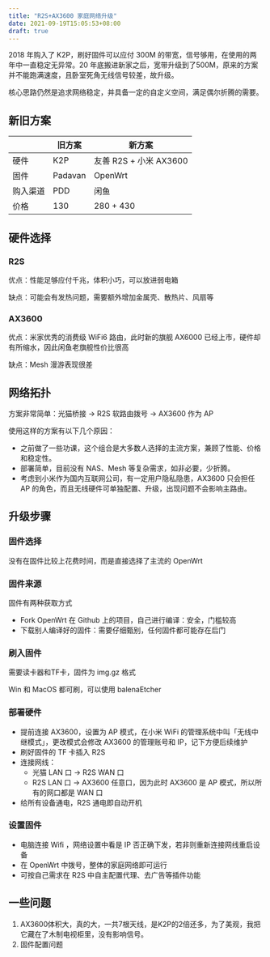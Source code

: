 ```yaml
---
title: "R2S+AX3600 家庭网络升级"
date: 2021-09-19T15:05:53+08:00
draft: true
---
```


2018 年购入了 K2P，刷好固件可以应付 300M 的带宽，信号够用，在使用的两年中一直稳定无异常。20 年底搬进新家之后，宽带升级到了500M，原来的方案并不能跑满速度，且卧室死角无线信号较差，故升级。

核心思路仍然是追求网络稳定，并具备一定的自定义空间，满足偶尔折腾的需要。

## 新旧方案

|          | 旧方案  | 新方案                 |
| -------- | ------- | ---------------------- |
| 硬件     | K2P     | 友善 R2S + 小米 AX3600 |
| 固件     | Padavan | OpenWrt                |
| 购入渠道 | PDD     | 闲鱼                   |
| 价格     | 130     | 280 + 430              |

## 硬件选择

### R2S

优点：性能足够应付千兆，体积小巧，可以放进弱电箱

缺点：可能会有发热问题，需要额外增加金属壳、散热片、风扇等

### AX3600

优点：米家优秀的消费级 WiFi6 路由，此时新的旗舰 AX6000 已经上市，硬件却有所缩水，因此闲鱼老旗舰性价比很高

缺点：Mesh 漫游表现很差

## 网络拓扑

方案非常简单：光猫桥接 -> R2S 软路由拨号 -> AX3600 作为 AP

使用这样的方案有以下几个原因：

* 之前做了一些功课，这个组合是大多数人选择的主流方案，兼顾了性能、价格和稳定性。
* 部署简单，目前没有 NAS、Mesh 等复杂需求，如非必要，少折腾。
* 考虑到小米作为国内互联网公司，有一定用户隐私隐患，AX3600 只会担任 AP 的角色，而且无线硬件可单独配置、升级，出现问题不会影响主路由。

## 升级步骤

### 固件选择

没有在固件比较上花费时间，而是直接选择了主流的 OpenWrt

### 固件来源

固件有两种获取方式

* Fork OpenWrt 在 Github 上的项目，自己进行编译：安全，门槛较高
* 下载别人编译好的固件：需要仔细甄别，任何固件都可能存在后门

### 刷入固件

需要读卡器和TF卡，固件为 img.gz 格式

Win 和 MacOS 都可刷，可以使用 balenaEtcher

### 部署硬件

* 提前连接 AX3600，设置为 AP 模式，在小米 WiFi 的管理系统中叫「无线中继模式」，更改模式会修改 AX3600 的管理账号和 IP，记下方便后续维护
* 刷好固件的 TF 卡插入 R2S
* 连接网线：
  * 光猫 LAN 口 -> R2S WAN 口
  * R2S LAN 口 -> AX3600 任意口，因为此时 AX3600 是 AP 模式，所以所有的网口都是 WAN 口
* 给所有设备通电，R2S 通电即自动开机

### 设置固件

* 电脑连接 Wifi ，网络设置中看是 IP 否正确下发，若非则重新连接网线重启设备
* 在 OpenWrt 中拨号，整体的家庭网络即可运行
* 可按自己需求在 R2S 中自主配置代理、去广告等插件功能

## 一些问题

1. AX3600体积大，真的大，一共7根天线，是K2P的2倍还多，为了美观，我把它藏在了木制电视柜里，没有影响信号。
2. 固件配置问题
